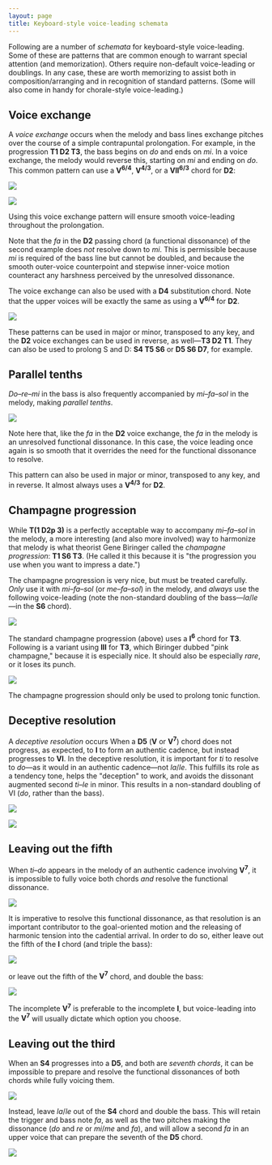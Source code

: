 ```yaml
---
layout: page
title: Keyboard-style voice-leading schemata
---
```


Following are a number of *schemata* for keyboard-style voice-leading. Some of these are patterns that are common enough to warrant special attention (and memorization). Others require non-default voice-leading or doublings. In any case, these are worth memorizing to assist both in composition/arranging and in recognition of standard patterns. (Some will also come in handy for chorale-style voice-leading.)


## Voice exchange ##

A *voice exchange* occurs when the melody and bass lines exchange pitches over the course of a simple contrapuntal prolongation. For example, in the progression **T1 D2 T3**, the bass begins on *do* and ends on *mi*. In a voice exchange, the melody would reverse this, starting on *mi* and ending on *do*. This common pattern can use a **V<sup>6/4</sup>**, **V<sup>4/3</sup>**, or a **VII<sup>6/3</sup>** chord for **D2**:

![][VE64]

![][VE63]

Using this voice exchange pattern will ensure smooth voice-leading throughout the prolongation.

Note that the *fa* in the **D2** passing chord (a functional dissonance) of the second example does *not* resolve down to *mi*. This is permissible because *mi* is required of the bass line but cannot be doubled, and because the smooth outer-voice counterpoint and stepwise inner-voice motion counteract any harshness perceived by the unresolved dissonance.

The voice exchange can also be used with a **D4** substitution chord. Note that the upper voices will be exactly the same as using a **V<sup>6/4</sup>** for **D2**.

![][D4i] 

These patterns can be used in major or minor, transposed to any key, and the **D2** voice exchanges can be used in reverse, as well—**T3 D2 T1**. They can also be used to prolong S and D: **S4 T5 S6** or **D5 S6 D7**, for example.


## Parallel tenths ##

*Do–re–mi* in the bass is also frequently accompanied by *mi–fa–sol* in the melody, making *parallel tenths*.

![][ParallelTenths]

Note here that, like the *fa* in the **D2** voice exchange, the *fa* in the melody is an unresolved functional dissonance. In this case, the voice leading once again is so smooth that it overrides the need for the functional dissonance to resolve.

This pattern can also be used in major or minor, transposed to any key, and in reverse. It almost always uses a **V<sup>4/3</sup>** for **D2**.

## Champagne progression ##

While **T(1 D2p 3)** is a perfectly acceptable way to accompany *mi–fa–sol* in the melody, a more interesting (and also more involved) way to harmonize that melody is what theorist Gene Biringer called the *champagne progression*: **T1 S6 T3**. (He called it this because it is "the progression you use when you want to impress a date.")

The champagne progression is very nice, but must be treated carefully. *Only* use it with *mi–fa–sol* (or *me–fa–sol*) in the melody, and *always* use the following voice-leading (note the non-standard doubling of the bass—*la*/*le*—in the **S6** chord).

![][Champagne]

The standard champagne progression (above) uses a **I<sup>6</sup>** chord for **T3**. Following is a variant using **III** for **T3**, which Biringer dubbed "pink champagne," because it is especially nice. It should also be especially *rare*, or it loses its punch. 

![][PinkChampagne]

The champagne progression should only be used to prolong tonic function.

## Deceptive resolution ##

A *deceptive resolution* occurs When a **D5** (**V** or **V<sup>7</sup>**) chord does not progress, as expected, to **I**  to form an authentic cadence, but instead progresses to **VI**. In the deceptive resolution, it is important for *ti* to resolve to *do*—as it would in an authentic cadence—not *la*/*le*. This fulfills its role as a tendency tone, helps the "deception" to work, and avoids the dissonant augmented second *ti*–*le* in minor. This results in a non-standard doubling of VI (*do*, rather than the bass).

![][deceptive]

![][deceptive7]

## Leaving out the fifth ##

When *ti*–*do* appears in the melody of an authentic cadence involving **V<sup>7</sup>**, it is impossible to fully voice both chords *and* resolve the functional dissonance.

![][D5problem]

It is imperative to resolve this functional dissonance, as that resolution is an important contributor to the goal-oriented motion and the releasing of harmonic tension into the cadential arrival. In order to do so, either leave out the fifth of the **I** chord (and triple the bass):

![][T1dropFifth]

or leave out the fifth of the **V<sup>7</sup>** chord, and double the bass:

![][D5dropFifth]

The incomplete **V<sup>7</sup>** is preferable to the incomplete **I**, but voice-leading into the **V<sup>7</sup>** will usually dictate which option you choose.

## Leaving out the third ##

When an **S4** progresses into a **D5**, and both are *seventh chords*, it can be impossible to prepare and resolve the functional dissonances of both chords while fully voicing them.

![][S4problem]

Instead, leave *la*/*le* out of the **S4** chord and double the bass. This will retain the trigger and bass note *fa*, as well as the two pitches making the dissonance (*do* and *re* or *mi*/*me* and *fa*), and will allow a second *fa* in an upper voice that can prepare the seventh of the **D5** chord.

![][S4dropThird]


[deceptive]: /images/harmony/deceptive.png
[deceptive7]: /images/harmony/deceptive7.png
[D4i]: /images/harmony/D4i.png
[Champagne]: /images/harmony/Champagne.png
[D5dropFifth]: /images/harmony/D5dropFifth.png
[D5problem]: /images/harmony/D5problem.png
[ParallelTenths]: /images/harmony/ParallelTenths.png
[PinkChampagne]: /images/harmony/PinkChampagne.png
[S4dropThird]: /images/harmony/S4dropThird.png
[S4problem]: /images/harmony/S4problem.png
[T1dropFifth]: /images/harmony/T1dropFifth.png
[VE63]: /images/harmony/VE63.png
[VE64]: /images/harmony/VE64.png